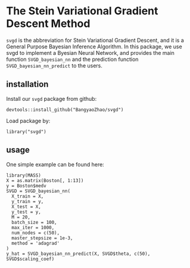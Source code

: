 # The Stein Variational Gradient Descent Method
`svgd` is the abbreviation for Stein Variational Gradient Descent, and it is a General Purpose Bayesian Inference Algorithm. In this package, we use svgd to implement a Byesian Neural Network, and provides the main function `SVGD_bayesian_nn` and the prediction function `SVGD_bayesian_nn_predict` to the users. 

## installation

Install our `svgd` package from github:
```
devtools::install_github("BangyaoZhao/svgd")
```

Load package by:
```
library("svgd")
```

## usage

One simple example can be found here:

```
library(MASS)
X = as.matrix(Boston[, 1:13])
y = Boston$medv
SVGD = SVGD_bayesian_nn(
  X_train = X,
  y_train = y,
  X_test = X,
  y_test = y,
  M = 20,
  batch_size = 100,
  max_iter = 1000,
  num_nodes = c(50),
  master_stepsize = 1e-3,
  method = 'adagrad'
)
y_hat = SVGD_bayesian_nn_predict(X, SVGD$theta, c(50), SVGD$scaling_coef)
```
